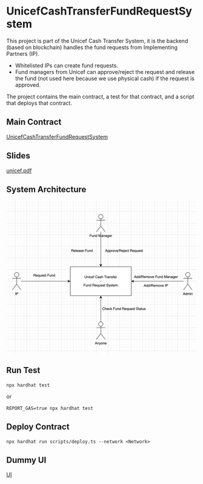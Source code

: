 # UnicefCashTransferFundRequestSystem

This project is part of the Unicef Cash Transfer System, it is the backend (based on blockchain) handles the fund requests from Implementing Partners (IP).  
- Whitelisted IPs can create fund requests.  
- Fund managers from Unicef can approve/reject the request and release the fund (not used here because we use physical 
cash) if the request is approved.

The project contains the main contract, a test for that contract, and a script that deploys that contract.

## Main Contract
[UnicefCashTransferFundRequestSystem](./contracts/UnicefCashTransferFundRequestSystem.sol)

## Slides
[unicef.pdf](./unicef.pdf)

## System Architecture
![diagram.png](./diagram.png)



## Run Test
```shell
npx hardhat test
```
or
```shell
REPORT_GAS=true npx hardhat test
```

## Deploy Contract
```shell
npx hardhat run scripts/deploy.ts --network <Network>
```

## Dummy UI
[UI](https://unicef-cash-transfer.github.io/unicef-cash-transfer/#/)

